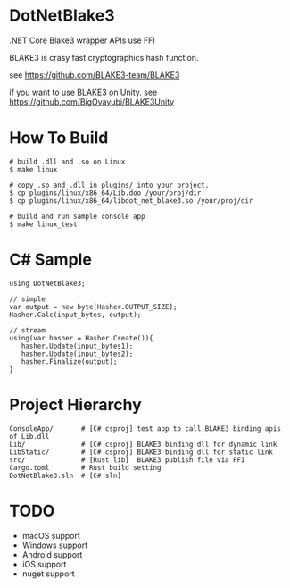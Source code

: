 # DotNetBlake3

.NET Core Blake3 wrapper APIs use FFI

BLAKE3 is crasy fast cryptographics hash function.

see https://github.com/BLAKE3-team/BLAKE3

if you want to use BLAKE3 on Unity. see https://github.com/BigOyayubi/BLAKE3Unity

# How To Build

```
# build .dll and .so on Linux
$ make linux

# copy .so and .dll in plugins/ into your project.
$ cp plugins/linux/x86_64/Lib.doo /your/proj/dir
$ cp plugins/linux/x86_64/libdot_net_blake3.so /your/proj/dir

# build and run sample console app
$ make linux_test
```

# C# Sample

```
using DotNetBlake3;

// simple
var output = new byte[Hasher.OUTPUT_SIZE];
Hasher.Calc(input_bytes, output);

// stream
using(var hasher = Hasher.Create()){
   hasher.Update(input_bytes1);
   hasher.Update(input_bytes2);
   hasher.Finalize(output);
}
```

# Project Hierarchy

```
ConsoleApp/       # [C# csproj] test app to call BLAKE3 binding apis of Lib.dll
Lib/              # [C# csproj] BLAKE3 binding dll for dynamic link
LibStatic/        # [C# csproj] BLAKE3 binding dll for static link
src/              # [Rust lib]  BLAKE3 publish file via FFI 
Cargo.toml        # Rust build setting
DotNetBlake3.sln  # [C# sln]
```

# TODO 

* macOS support
* Windows support
* Android support
* iOS support
* nuget support

